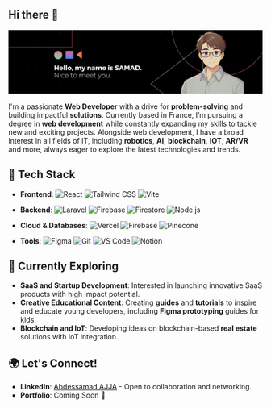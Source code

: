 ## Hi there 👋

![banner](banner.png)

I'm a passionate **Web Developer** with a drive for **problem-solving** and building impactful **solutions**. Currently based in France, I’m pursuing a degree in **web development** while constantly expanding my skills to tackle new and exciting projects. Alongside web development, I have a broad interest in all fields of IT, including **robotics**, **AI**, **blockchain**, **IOT**, **AR/VR** and more, always eager to explore the latest technologies and trends.

## 🔧 Tech Stack

- **Frontend**:
  ![React](https://img.shields.io/badge/-React-61DAFB?style=flat&logo=react&logoColor=white)
  ![Tailwind CSS](https://img.shields.io/badge/-Tailwind%20CSS-38B2AC?style=flat&logo=tailwind-css&logoColor=white)
  ![Vite](https://img.shields.io/badge/-Vite-646CFF?style=flat&logo=vite&logoColor=white)

- **Backend**:
  ![Laravel](https://img.shields.io/badge/-Laravel-FF2D20?style=flat&logo=laravel&logoColor=white)
  ![Firebase](https://img.shields.io/badge/-Firebase-FFCA28?style=flat&logo=firebase&logoColor=black)
  ![Firestore](https://img.shields.io/badge/-Firestore-FF6F00?style=flat&logo=firebase&logoColor=white)
  ![Node.js](https://img.shields.io/badge/-Node.js-339933?style=flat&logo=node.js&logoColor=white)

- **Cloud & Databases**:
  ![Vercel](https://img.shields.io/badge/-Vercel-000000?style=flat&logo=vercel&logoColor=white)
  ![Firebase](https://img.shields.io/badge/-Firebase-FFCA28?style=flat&logo=firebase&logoColor=black)
  ![Pinecone](https://img.shields.io/badge/-Pinecone-32A852?style=flat&logo=pinecone&logoColor=white)

- **Tools**:
  ![Figma](https://img.shields.io/badge/-Figma-F24E1E?style=flat&logo=figma&logoColor=white)
  ![Git](https://img.shields.io/badge/-Git-F05032?style=flat&logo=git&logoColor=white)
  ![VS Code](https://img.shields.io/badge/-VS%20Code-007ACC?style=flat&logo=visual-studio-code&logoColor=white)
  ![Notion](https://img.shields.io/badge/-Notion-000000?style=flat&logo=notion&logoColor=white)

## 🌱 Currently Exploring

- **SaaS and Startup Development**: Interested in launching innovative SaaS products with high impact potential.
- **Creative Educational Content**: Creating **guides** and **tutorials** to inspire and educate young developers, including **Figma prototyping** guides for kids.
- **Blockchain and IoT**: Developing ideas on blockchain-based **real estate** solutions with IoT integration.

## 🌍 Let's Connect!

- **LinkedIn**: [Abdessamad AJJA](www.linkedin.com/in/abdessamad-ajja) - Open to collaboration and networking.
- **Portfolio**: Coming Soon 🚀
